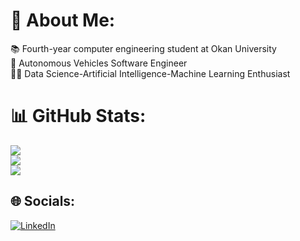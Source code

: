 # 💫 About Me:
📚 Fourth-year computer engineering student at Okan University<br>🚗 Autonomous Vehicles Software Engineer<br>👨‍💻 Data Science-Artificial Intelligence-Machine Learning Enthusiast

# 📊 GitHub Stats:
![](https://github-readme-stats.vercel.app/api?username=hamitkoculu&theme=dark&hide_border=false&include_all_commits=true&count_private=true)<br/>
![](https://github-readme-streak-stats.herokuapp.com/?user=hamitkoculu&theme=dark&hide_border=false)<br/>
![](https://github-readme-stats.vercel.app/api/top-langs/?username=hamitkoculu&theme=dark&hide_border=false&include_all_commits=true&count_private=true&layout=compact)

## 🌐 Socials: 
[![LinkedIn](https://img.shields.io/badge/LinkedIn-%230077B5.svg?logo=linkedin&logoColor=white)](https://linkedin.com/in/hamitkoculu/)
<!-- Proudly created with GPRM ( https://gprm.itsvg.in ) -->
